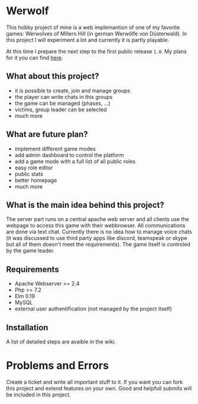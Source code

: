 # Werwolf

This hobby project of mine is a web implemantion of one of my favorite games: Werwolves of Millers Hill (in german Werwölfe von Düsterwald). In this project I will experiment a lot and currently it is partly playable.

At this time I prepare the next step to the first public release `1.0`. My plans for it you can find [here](https://github.com/Garados007/Werwolf/blob/master/doc/version-1.0/plans.md).

## What about this project?

- it is possible to create, join and manage groups
- the player can write chats in this groups
- the game can be managed (phases, ...)
- victims, group leader can be selected
- much more

## What are future plan?

- implement different game modes
- add admin dashboard to control the platform
- add a game mode with a full list of all public roles
- easy role editor
- public stats
- better homepage
- much more

## What is the main idea behind this project?

The server part runs on a central apache web server and all clients use the webpage to access this game with their webbrowser.
All communications are done via text chat. Currently there is no idea how to manage voice chats (it was discussed to use third party apps like discord, teamspeak or skype but all of them doesn't meet the requirements). The game itself is controled by the game leader.

## Requirements

- Apache Webserver >= 2.4
- Php >= 7.2 
- Elm 0.19
- MySQL
- external user authentification (not managed by the project itself)

## Installation

A list of detailed steps are avaible in the wiki.

# Problems and Errors

Create a ticket and write all important stuff to it. If you want you can fork this project and extend features on your own. Good and helpfull submits will be included in this project.
